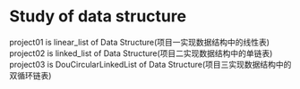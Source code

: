 # Study of data structure
project01 is linear_list of Data Structure(项目一实现数据结构中的线性表)<br>
project02 is linked_list of Data Structure(项目二实现数据结构中的单链表)<br>
project03 is DouCircularLinkedList of Data Structure(项目三实现数据结构中的双循环链表)
